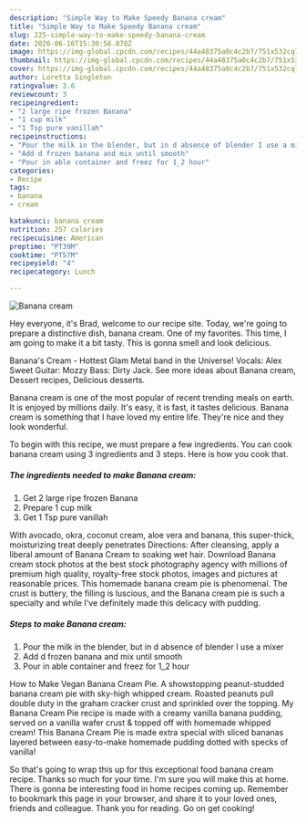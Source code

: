 ```yaml
---
description: "Simple Way to Make Speedy Banana cream"
title: "Simple Way to Make Speedy Banana cream"
slug: 225-simple-way-to-make-speedy-banana-cream
date: 2020-06-16T15:30:58.078Z
image: https://img-global.cpcdn.com/recipes/44a48375a0c4c2b7/751x532cq70/banana-cream-recipe-main-photo.jpg
thumbnail: https://img-global.cpcdn.com/recipes/44a48375a0c4c2b7/751x532cq70/banana-cream-recipe-main-photo.jpg
cover: https://img-global.cpcdn.com/recipes/44a48375a0c4c2b7/751x532cq70/banana-cream-recipe-main-photo.jpg
author: Loretta Singleton
ratingvalue: 3.6
reviewcount: 3
recipeingredient:
- "2 large ripe frozen Banana"
- "1 cup milk"
- "1 Tsp pure vanillah"
recipeinstructions:
- "Pour the milk in the blender, but in d absence of blender I use a mixer"
- "Add d frozen banana and mix until smooth"
- "Pour in able container and freez for 1_2 hour"
categories:
- Recipe
tags:
- banana
- cream

katakunci: banana cream 
nutrition: 257 calories
recipecuisine: American
preptime: "PT39M"
cooktime: "PT57M"
recipeyield: "4"
recipecategory: Lunch

---
```



![Banana cream](https://img-global.cpcdn.com/recipes/44a48375a0c4c2b7/751x532cq70/banana-cream-recipe-main-photo.jpg)

Hey everyone, it's Brad, welcome to our recipe site. Today, we're going to prepare a distinctive dish, banana cream. One of my favorites. This time, I am going to make it a bit tasty. This is gonna smell and look delicious.

Banana&#39;s Cream - Hottest Glam Metal band in the Universe! Vocals: Alex Sweet Guitar: Mozzy Bass: Dirty Jack. See more ideas about Banana cream, Dessert recipes, Delicious desserts.

Banana cream is one of the most popular of recent trending meals on earth. It is enjoyed by millions daily. It's easy, it is fast, it tastes delicious. Banana cream is something that I have loved my entire life. They're nice and they look wonderful.


To begin with this recipe, we must prepare a few ingredients. You can cook banana cream using 3 ingredients and 3 steps. Here is how you cook that.

<!--inarticleads1-->

##### The ingredients needed to make Banana cream:

1. Get 2 large ripe frozen Banana
1. Prepare 1 cup milk
1. Get 1 Tsp pure vanillah


With avocado, okra, coconut cream, aloe vera and banana, this super-thick, moisturizing treat deeply penetrates Directions: After cleansing, apply a liberal amount of Banana Cream to soaking wet hair. Download Banana cream stock photos at the best stock photography agency with millions of premium high quality, royalty-free stock photos, images and pictures at reasonable prices. This homemade banana cream pie is phenomenal. The crust is buttery, the filling is luscious, and the Banana cream pie is such a specialty and while I&#39;ve definitely made this delicacy with pudding. 

<!--inarticleads2-->

##### Steps to make Banana cream:

1. Pour the milk in the blender, but in d absence of blender I use a mixer
1. Add d frozen banana and mix until smooth
1. Pour in able container and freez for 1_2 hour


How to Make Vegan Banana Cream Pie. A showstopping peanut-studded banana cream pie with sky-high whipped cream. Roasted peanuts pull double duty in the graham cracker crust and sprinkled over the topping. My Banana Cream Pie recipe is made with a creamy vanilla banana pudding, served on a vanilla wafer crust &amp; topped off with homemade whipped cream! This Banana Cream Pie is made extra special with sliced bananas layered between easy-to-make homemade pudding dotted with specks of vanilla! 

So that's going to wrap this up for this exceptional food banana cream recipe. Thanks so much for your time. I'm sure you will make this at home. There is gonna be interesting food in home recipes coming up. Remember to bookmark this page in your browser, and share it to your loved ones, friends and colleague. Thank you for reading. Go on get cooking!
